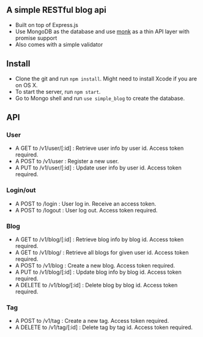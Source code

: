 ## A simple RESTful blog api 

* Built on top of Express.js
* Use MongoDB as the database and use [monk](https://github.com/Automattic/monk) as a thin API layer with promise support
* Also comes with a simple validator

## Install

* Clone the git and run `npm install`. Might need to install Xcode if you are on OS X.
* To start the server, run `npm start`.
* Go to Mongo shell and run `use simple_blog` to create the database.

## API

### User

* A GET to /v1/user/[:id] : Retrieve user info by user id. Access token required.
* A POST to /v1/user : Register a new user.
* A PUT to /v1/user/[:id] : Update user info by user id. Access token required.

### Login/out

* A POST to /login : User log in. Receive an access token. 
* A POST to /logout : User log out. Access token required.

### Blog

* A GET to /v1/blog/[:id] : Retrieve blog info by blog id. Access token required.
* A GET to /v1/blog/ : Retrieve all blogs for given user id. Access token required.
* A POST to /v1/blog : Create a new blog. Access token required.
* A PUT to /v1/blog/[:id] : Update blog info by blog id. Access token required.
* A DELETE to /v1/blog/[:id] : Delete blog by blog id. Access token required.

### Tag

* A POST to /v1/tag : Create a new tag. Access token required.
* A DELETE to /v1/tag/[:id] : Delete tag by tag id. Access token required.
